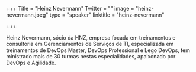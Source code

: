 +++
Title = "Heinz Nevermann"
Twitter = ""
image = "heinz-nevermann.jpeg"
type = "speaker"
linktitle = "heinz-nevermann"

+++

Heinz Nevermann, sócio da HNZ, empresa focada em treinamentos e consultoria em Gerenciamentos de Serviços de TI, especializada em treinamentos de DevOps Master, DevOps Professional e Lego DevOps, tem ministrado mais de 30 turmas nestas especialidades, apaixonado por DevOps e Agilidade.
